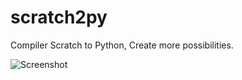 # scratch2py

Compiler Scratch to Python, 
Create more possibilities.

![Screenshot](https://github.com/earthno1/scratch2py/assets/88757735/08d1622c-16b5-4e8c-880f-9a7bf111468c)

